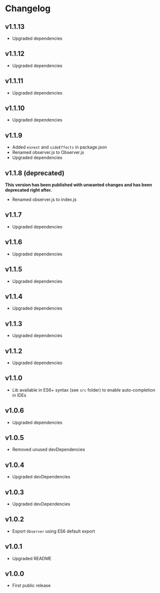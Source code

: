 # Changelog

## v1.1.13

- Upgraded dependencies

## v1.1.12

- Upgraded dependencies

## v1.1.11

- Upgraded dependencies

## v1.1.10

- Upgraded dependencies

## v1.1.9

- Added `esnext` and `sideEffects` in package.json
- Renamed observer.js to Observer.js
- Upgraded dependencies

## v1.1.8 (deprecated)

**This version has been published with unwanted changes and has been deprecated right after.**

- Renamed observer.js to index.js

## v1.1.7

- Upgraded dependencies

## v1.1.6

- Upgraded dependencies

## v1.1.5

- Upgraded dependencies

## v1.1.4

- Upgraded dependencies

## v1.1.3

- Upgraded dependencies

## v1.1.2

- Upgraded dependencies

## v1.1.0

- Lib available in ES6+ syntax (see `src` folder) to enable auto-completion in IDEs

## v1.0.6

- Upgraded dependencies

## v1.0.5

- Removed unused devDependencies

## v1.0.4

- Upgraded devDependencies

## v1.0.3

- Upgraded devDependencies

## v1.0.2

- Export `Observer` using ES6 default export

## v1.0.1

- Upgraded README

## v1.0.0

- First public release
